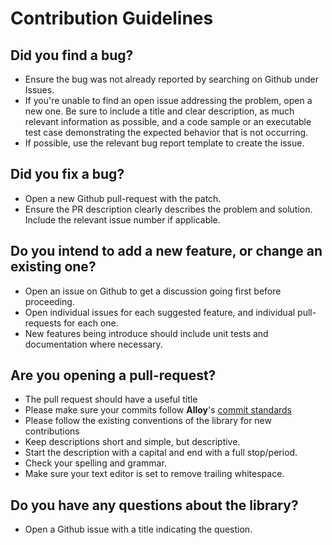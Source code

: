 # Contribution Guidelines

## Did you find a bug?

* Ensure the bug was not already reported by searching on Github under
  Issues.
* If you're unable to find an open issue addressing the problem, open a new
  one. Be sure to include a title and clear description, as much relevant
  information as possible, and a code sample or an executable test case
  demonstrating the expected behavior that is not occurring.
* If possible, use the relevant bug report template to create the issue.

## Did you fix a bug?

* Open a new Github pull-request with the patch.
* Ensure the PR description clearly describes the problem and solution.
  Include the relevant issue number if applicable.

## Do you intend to add a new feature, or change an existing one?

* Open an issue on Github to get a discussion going first before
  proceeding.
* Open individual issues for each suggested feature, and individual
  pull-requests for each one.
* New features being introduce should include unit tests and
  documentation where necessary.

## Are you opening a pull-request?

* The pull request should have a useful title
* Please make sure your commits follow **Alloy**'s
  [commit standards](../doc/commit-standards.md)
* Please follow the existing conventions of the library for new contributions
* Keep descriptions short and simple, but descriptive.
* Start the description with a capital and end with a full stop/period.
* Check your spelling and grammar.
* Make sure your text editor is set to remove trailing whitespace.

## Do you have any questions about the library?

* Open a Github issue with a title indicating the question.
